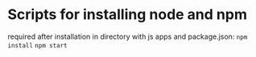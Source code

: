 # Scripts for installing node and npm

required after installation in directory with js apps and package.json:
`npm install`
`npm start`